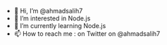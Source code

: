 - 👋 Hi, I’m @ahmadsalih7
- 👀 I’m interested in Node.js
- 🌱 I’m currently learning Node.js
- 📫 How to reach me : on Twitter on @ahmadsalih7

<!---
ahmadsalih7/ahmadsalih7 is a ✨ special ✨ repository because its `README.md` (this file) appears on your GitHub profile.
You can click the Preview link to take a look at your changes.
--->
